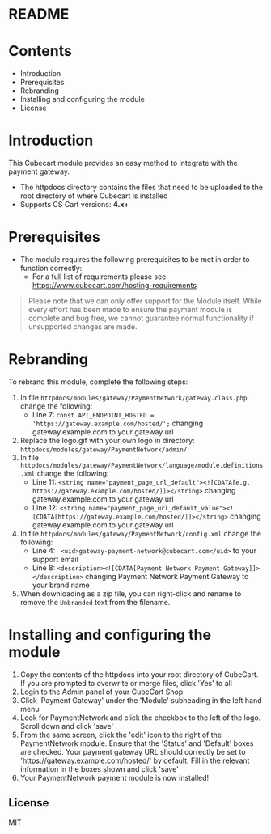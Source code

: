 # README

# Contents

- Introduction
- Prerequisites
- Rebranding
- Installing and configuring the module
- License

# Introduction

This Cubecart module provides an easy method to integrate with the payment gateway.
 - The httpdocs directory contains the files that need to be uploaded to the root directory of where Cubecart is installed
 - Supports CS Cart versions: **4.x+**

# Prerequisites

- The module requires the following prerequisites to be met in order to function correctly:
    - For a full list of requirements please see: https://www.cubecart.com/hosting-requirements

> Please note that we can only offer support for the Module itself. While every effort has been made to ensure the payment module is complete and bug free, we cannot guarantee normal functionality if unsupported changes are made.

# Rebranding

To rebrand this module, complete the following steps:

1. In file `httpdocs/modules/gateway/PaymentNetwork/gateway.class.php` change the following:
	- Line 7: `const API_ENDPOINT_HOSTED = 'https://gateway.example.com/hosted/';` changing gateway.example.com to your gateway url
2. Replace the logo.gif with your own logo in directory: `httpdocs/modules/gateway/PaymentNetwork/admin/`
3. In file `httpdocs/modules/gateway/PaymentNetwork/language/module.definitions.xml` change the following:
	- Line 11: `<string name="payment_page_url_default"><![CDATA[e.g. https://gateway.example.com/hosted/]]></string>` changing gateway.example.com to your gateway url
	- Line 12: `<string name="payment_page_url_default_value"><![CDATA[https://gateway.example.com/hosted/]]></string>` changing gateway.example.com to your gateway url
4. In file `httpdocs/modules/gateway/PaymentNetwork/config.xml` change the following:
	- Line 4: `	<uid>gateway-payment-network@cubecart.com</uid>` to your support email
	- Line 8: `<description><![CDATA[Payment Network Payment Gateway]]></description>` changing Payment Network Payment Gateway to your brand name
5. When downloading as a zip file, you can right-click and rename to remove the `Unbranded` text from the filename.


# Installing and configuring the module

1. Copy the contents of the httpdocs into your root directory of CubeCart. If you are prompted to overwrite or merge files, click 'Yes' to all
2. Login to the Admin panel of your CubeCart Shop
3. Click 'Payment Gateway' under the 'Module' subheading in the left hand menu
4. Look for PaymentNetwork and click the checkbox to the left of the logo. Scroll down and click 'save'
5. From the same screen, click the 'edit' icon to the right of the PaymentNetwork module. Ensure that the 'Status' and 'Default' boxes are checked. Your payment gateway URL should correctly be set to 'https://gateway.example.com/hosted/' by default. Fill in the relevant information in the boxes shown and click 'save'
6. Your PaymentNetwork payment module is now installed!

License
----
MIT
